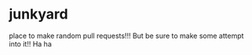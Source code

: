 junkyard
========

place to make random pull requests!!!
But be sure to make some attempt into it!! Ha ha
